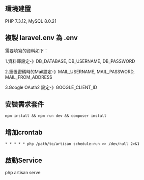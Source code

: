 ## 環境建置

PHP 7.3.12, MySQL 8.0.21

## 複製 laravel.env 為 .env

需要填寫的資料如下：

1.資料庫設定-》DB_DATABASE, DB_USERNAME, DB_PASSWORD

2.重置密碼時的Mail設定-》MAIL_USERNAME, MAIL_PASSWORD, MAIL_FROM_ADDRESS

3.Google OAuth2 設定-》GOOGLE_CLIENT_ID

## 安裝需求套件

```
npm install && npm run dev && composer install
```

## 增加crontab

```
* * * * * php /path/to/artisan schedule:run >> /dev/null 2>&1
```

## 啟動Service

php artisan serve
